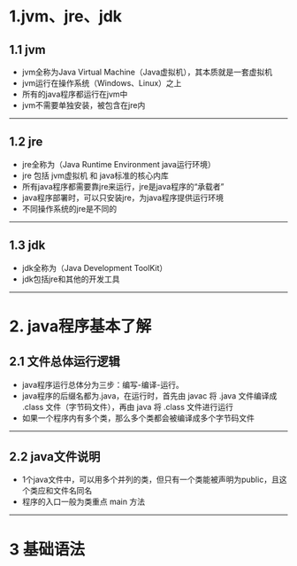 # 1.jvm、jre、jdk
## 1.1 jvm
+ jvm全称为Java Virtual Machine（Java虚拟机），其本质就是一套虚拟机
+ jvm运行在操作系统（Windows、Linux）之上
+ 所有的java程序都运行在jvm中
+ jvm不需要单独安装，被包含在jre内
---
## 1.2 jre
+ jre全称为（Java Runtime Environment java运行环境）
+ jre 包括 jvm虚拟机 和 java标准的核心内库
+ 所有java程序都需要靠jre来运行，jre是java程序的“承载者”
+ java程序部署时，可以只安装jre，为java程序提供运行环境
+ 不同操作系统的jre是不同的
---
## 1.3 jdk
+ jdk全称为（Java Development ToolKit）
+ jdk包括jre和其他的开发工具
---
# 2. java程序基本了解
## 2.1 文件总体运行逻辑
+ java程序运行总体分为三步：编写-编译-运行。
+ java程序的后缀名都为.java，在运行时，首先由 javac 将 .java 文件编译成 .class 文件（字节码文件），再由 java 将 .class 文件进行运行
+ 如果一个程序内有多个类，那么多个类都会被编译成多个字节码文件
---
## 2.2 java文件说明
+ 1个java文件中，可以用多个并列的类，但只有一个类能被声明为public，且这个类应和文件名同名
+ 程序的入口一般为类重点 main 方法
---
# 3 基础语法